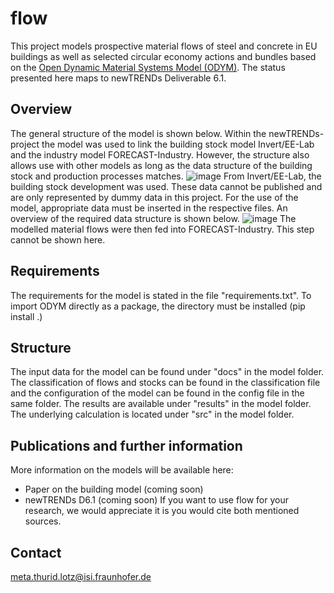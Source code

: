 # flow

This project models prospective material flows of steel and concrete in EU buildings as well as selected circular economy actions and bundles based on the [Open Dynamic Material Systems Model (ODYM)](https://github.com/indecol/odym). The status presented here maps to newTRENDs Deliverable 6.1.

## Overview
The general structure of the model is shown below. Within the newTRENDs-project the model was used to link the building stock model Invert/EE-Lab and the industry model FORECAST-Industry. However, the structure also allows use with other models as long as the data structure of the building stock and production processes matches.
![image](https://user-images.githubusercontent.com/96481739/228776417-817e0f5b-d995-46d1-b239-28d64ba7c2c5.png)
From Invert/EE-Lab, the building stock development was used. These data cannot be published and are only represented by dummy data in this project. For the use of the model, appropriate data must be inserted in the respective files. An overview of the required data structure is shown below.
![image](https://user-images.githubusercontent.com/96481739/228778432-d9c0b71b-c60c-4d9f-b74e-a9d5b506475c.png)
The modelled material flows were then fed into FORECAST-Industry. This step cannot be shown here.

## Requirements
The requirements for the model is stated in the file "requirements.txt". To import ODYM directly as a package, the directory must be installed (pip install .)

## Structure
The input data for the model can be found under "docs" in the model folder. The classification of flows and stocks can be found in the classification file and the configuration of the model can be found in the config file in the same folder. The results are available under "results" in the model folder. The underlying calculation is located under "src" in the model folder.

## Publications and further information
More information on the models will be available here:
- Paper on the building model (coming soon)
- newTRENDs D6.1 (coming soon)
If you want to use flow for your research, we would appreciate it is you would cite both mentioned sources.

## Contact
meta.thurid.lotz@isi.fraunhofer.de
